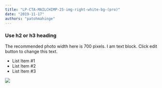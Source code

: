```yaml
---
title: "LP-CTA-MAILCHIMP-25-img-right-white-bg-(pro)"
date: "2019-11-17"
authors: "patohmahinge"
---
```


### Use h2 or h3 heading

The recommended photo width here is 700 pixels. I am text block. Click edit button to change this text.

- List Item #1
- List Item #2
- List Item #3

![](images/placeholder-700x450.jpg)
